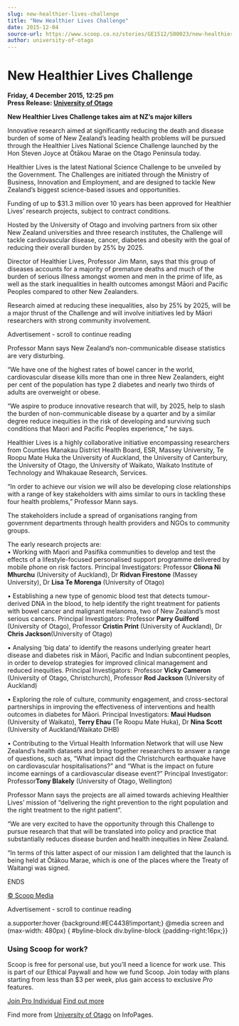 ```yaml
---
slug: new-healthier-lives-challenge
title: "New Healthier Lives Challenge"
date: 2015-12-04
source-url: https://www.scoop.co.nz/stories/GE1512/S00023/new-healthier-lives-challenge.htm
author: university-of-otago
---
```

New Healthier Lives Challenge
=============================

**Friday, 4 December 2015, 12:25 pm**  
**Press Release: [University of Otago](https://info.scoop.co.nz/University_of_Otago)**

**New Healthier Lives Challenge takes aim at NZ’s major killers**

Innovative research aimed at significantly reducing the death and disease burden of some of New Zealand’s leading health problems will be pursued through the Healthier Lives National Science Challenge launched by the Hon Steven Joyce at Ōtākou Marae on the Otago Peninsula today.

Healthier Lives is the latest National Science Challenge to be unveiled by the Government. The Challenges are initiated through the Ministry of Business, Innovation and Employment, and are designed to tackle New Zealand’s biggest science-based issues and opportunities.

Funding of up to $31.3 million over 10 years has been approved for Healthier Lives’ research projects, subject to contract conditions.

Hosted by the University of Otago and involving partners from six other New Zealand universities and three research institutes, the Challenge will tackle cardiovascular disease, cancer, diabetes and obesity with the goal of reducing their overall burden by 25% by 2025.

Director of Healthier Lives, Professor Jim Mann, says that this group of diseases accounts for a majority of premature deaths and much of the burden of serious illness amongst women and men in the prime of life, as well as the stark inequalities in health outcomes amongst Māori and Pacific Peoples compared to other New Zealanders.

Research aimed at reducing these inequalities, also by 25% by 2025, will be a major thrust of the Challenge and will involve initiatives led by Māori researchers with strong community involvement.

Advertisement - scroll to continue reading





Professor Mann says New Zealand’s non-communicable disease statistics are very disturbing.

“We have one of the highest rates of bowel cancer in the world, cardiovascular disease kills more than one in three New Zealanders, eight per cent of the population has type 2 diabetes and nearly two thirds of adults are overweight or obese.

“We aspire to produce innovative research that will, by 2025, help to slash the burden of non-communicable disease by a quarter and by a similar degree reduce inequities in the risk of developing and surviving such conditions that Maori and Pacific Peoples experience,” he says.

Healthier Lives is a highly collaborative initiative encompassing researchers from Counties Manakau District Health Board, ESR, Massey University, Te Roopu Mate Huka the University of Auckland, the University of Canterbury, the University of Otago, the University of Waikato, Waikato Institute of Technology and Whakauae Research, Services.

“In order to achieve our vision we will also be developing close relationships with a range of key stakeholders with aims similar to ours in tackling these four health problems,” Professor Mann says.

The stakeholders include a spread of organisations ranging from government departments through health providers and NGOs to community groups.

The early research projects are:  
• Working with Maori and Pasifika communities to develop and test the effects of a lifestyle-focused personalised support programme delivered by mobile phone on risk factors. Principal Investigators: Professor **Cliona Ni Mhurchu** (University of Auckland), Dr **Ridvan Firestone** (Massey University), Dr **Lisa Te Morenga** (University of Otago)

• Establishing a new type of genomic blood test that detects tumour-derived DNA in the blood, to help identify the right treatment for patients with bowel cancer and malignant melanoma, two of New Zealand’s most serious cancers. Principal Investigators: Professor **Parry Guilford** (University of Otago), Professor **Cristin Print** (University of Auckland), Dr **Chris Jackson**(University of Otago)

• Analysing ‘big data’ to identify the reasons underlying greater heart disease and diabetes risk in Māori, Pacific and Indian subcontinent peoples, in order to develop strategies for improved clinical management and reduced inequities. Principal Investigators: Professor **Vicky Cameron** (University of Otago, Christchurch), Professor **Rod Jackson** (University of Auckland)

• Exploring the role of culture, community engagement, and cross-sectoral partnerships in improving the effectiveness of interventions and health outcomes in diabetes for Māori. Principal Investigators: **Maui Hudson** (University of Waikato), **Terry Ehau** (Te Roopu Mate Huka), Dr **Nina Scott** (University of Auckland/Waikato DHB)

• Contributing to the Virtual Health Information Network that will use New Zealand’s health datasets and bring together researchers to answer a range of questions, such as, “What impact did the Christchurch earthquake have on cardiovascular hospitalisations?” and “What is the impact on future income earnings of a cardiovascular disease event?” Principal Investigator: Professor**Tony Blakely** (University of Otago, Wellington)

Professor Mann says the projects are all aimed towards achieving Healthier Lives’ mission of “delivering the right prevention to the right population and the right treatment to the right patient”.

“We are very excited to have the opportunity through this Challenge to pursue research that that will be translated into policy and practice that substantially reduces disease burden and health inequities in New Zealand.

“In terms of this latter aspect of our mission I am delighted that the launch is being held at Ōtākou Marae, which is one of the places where the Treaty of Waitangi was signed.

ENDS

[© Scoop Media](http://www.scoop.co.nz/about/terms.html)  

Advertisement - scroll to continue reading



a.supporter:hover {background:#EC4438!important;} @media screen and (max-width: 480px) { #byline-block div.byline-block {padding-right:16px;}}

### Using Scoop for work?

Scoop is free for personal use, but you’ll need a licence for work use. This is part of our Ethical Paywall and how we fund Scoop. Join today with plans starting from less than $3 per week, plus gain access to exclusive _Pro_ features.  
  
[Join Pro Individual](https://pro.scoop.co.nz/Individual/?from=ProIn24) [Find out more](https://pro.scoop.co.nz/using-scoop-for-work/?from=ProIn24)

Find more from [University of Otago](https://info.scoop.co.nz/University_of_Otago) on InfoPages.